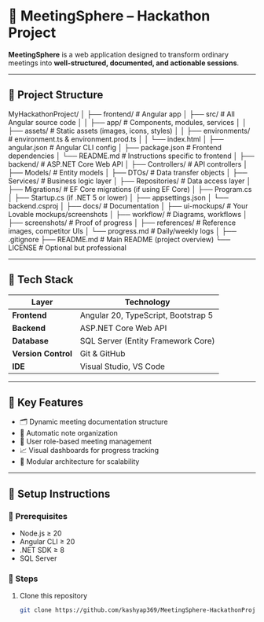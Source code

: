 # 🧩 MeetingSphere – Hackathon Project

**MeetingSphere** is a web application designed to transform ordinary meetings into **well-structured, documented, and actionable sessions**.

---

## 📘 Project Structure



MyHackathonProject/
│
├── frontend/                 # Angular app
│   ├── src/                  # All Angular source code
│   │   ├── app/              # Components, modules, services
│   │   ├── assets/           # Static assets (images, icons, styles)
│   │   ├── environments/     # environment.ts & environment.prod.ts
│   │   └── index.html
│   ├── angular.json          # Angular CLI config
│   ├── package.json          # Frontend dependencies
│   └── README.md             # Instructions specific to frontend
│
├── backend/                  # ASP.NET Core Web API
│   ├── Controllers/          # API controllers
│   ├── Models/               # Entity models
│   ├── DTOs/                 # Data transfer objects
│   ├── Services/             # Business logic layer
│   ├── Repositories/         # Data access layer
│   ├── Migrations/           # EF Core migrations (if using EF Core)
│   ├── Program.cs
│   ├── Startup.cs (if .NET 5 or lower)
│   ├── appsettings.json
│   └── backend.csproj
│
├── docs/                     # Documentation
│   ├── ui-mockups/           # Your Lovable mockups/screenshots
│   ├── workflow/             # Diagrams, workflows
│   ├── screenshots/          # Proof of progress
│   ├── references/           # Reference images, competitor UIs
│   └── progress.md           # Daily/weekly logs
│
├── .gitignore
├── README.md                 # Main README (project overview)
└── LICENSE                   # Optional but professional


---

## 🚀 Tech Stack

| Layer | Technology |
|-------|-------------|
| **Frontend** | Angular 20, TypeScript, Bootstrap 5 |
| **Backend** | ASP.NET Core Web API |
| **Database** | SQL Server (Entity Framework Core) |
| **Version Control** | Git & GitHub |
| **IDE** | Visual Studio, VS Code |

---

## 🧠 Key Features
- 🗂️ Dynamic meeting documentation structure  
- 🧾 Automatic note organization  
- 👥 User role-based meeting management  
- 📈 Visual dashboards for progress tracking  
- 🧩 Modular architecture for scalability  

---

## 🧰 Setup Instructions

### 🔹 Prerequisites
- Node.js ≥ 20  
- Angular CLI ≥ 20  
- .NET SDK ≥ 8  
- SQL Server  

### 🔹 Steps
1. Clone this repository  
   ```bash
   git clone https://github.com/kashyap369/MeetingSphere-HackathonProject-.git
